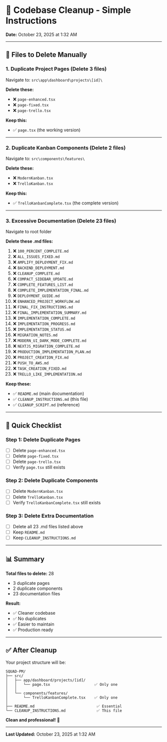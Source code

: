 # 🧹 Codebase Cleanup - Simple Instructions

**Date:** October 23, 2025 at 1:32 AM

---

## 📁 Files to Delete Manually

### 1. Duplicate Project Pages (Delete 3 files)
Navigate to: `src\app\dashboard\projects\[id]\`

**Delete these:**
- ❌ `page-enhanced.tsx`
- ❌ `page-fixed.tsx`
- ❌ `page-trello.tsx`

**Keep this:**
- ✅ `page.tsx` (the working version)

---

### 2. Duplicate Kanban Components (Delete 2 files)
Navigate to: `src\components\features\`

**Delete these:**
- ❌ `ModernKanban.tsx`
- ❌ `TrelloKanban.tsx`

**Keep this:**
- ✅ `TrelloKanbanComplete.tsx` (the complete version)

---

### 3. Excessive Documentation (Delete 23 files)
Navigate to root folder

**Delete these .md files:**
1. ❌ `100_PERCENT_COMPLETE.md`
2. ❌ `ALL_ISSUES_FIXED.md`
3. ❌ `AMPLIFY_DEPLOYMENT_FIX.md`
4. ❌ `BACKEND_DEPLOYMENT.md`
5. ❌ `CLEANUP_COMPLETE.md`
6. ❌ `COMPACT_SIDEBAR_UPDATE.md`
7. ❌ `COMPLETE_FEATURES_LIST.md`
8. ❌ `COMPLETE_IMPLEMENTATION_FINAL.md`
9. ❌ `DEPLOYMENT_GUIDE.md`
10. ❌ `ENHANCED_PROJECT_WORKFLOW.md`
11. ❌ `FINAL_FIX_INSTRUCTIONS.md`
12. ❌ `FINAL_IMPLEMENTATION_SUMMARY.md`
13. ❌ `IMPLEMENTATION_COMPLETE.md`
14. ❌ `IMPLEMENTATION_PROGRESS.md`
15. ❌ `IMPLEMENTATION_STATUS.md`
16. ❌ `MIGRATION_NOTES.md`
17. ❌ `MODERN_UI_DARK_MODE_COMPLETE.md`
18. ❌ `NEXTJS_MIGRATION_COMPLETE.md`
19. ❌ `PRODUCTION_IMPLEMENTATION_PLAN.md`
20. ❌ `PROJECT_CREATION_FIX.md`
21. ❌ `PUSH_TO_AWS.md`
22. ❌ `TASK_CREATION_FIXED.md`
23. ❌ `TRELLO_LIKE_IMPLEMENTATION.md`

**Keep these:**
- ✅ `README.md` (main documentation)
- ✅ `CLEANUP_INSTRUCTIONS.md` (this file)
- ✅ `CLEANUP_SCRIPT.md` (reference)

---

## 🎯 Quick Checklist

### Step 1: Delete Duplicate Pages
- [ ] Delete `page-enhanced.tsx`
- [ ] Delete `page-fixed.tsx`
- [ ] Delete `page-trello.tsx`
- [ ] Verify `page.tsx` still exists

### Step 2: Delete Duplicate Components
- [ ] Delete `ModernKanban.tsx`
- [ ] Delete `TrelloKanban.tsx`
- [ ] Verify `TrelloKanbanComplete.tsx` still exists

### Step 3: Delete Extra Documentation
- [ ] Delete all 23 .md files listed above
- [ ] Keep `README.md`
- [ ] Keep `CLEANUP_INSTRUCTIONS.md`

---

## 📊 Summary

**Total files to delete:** 28
- 3 duplicate pages
- 2 duplicate components
- 23 documentation files

**Result:**
- ✅ Cleaner codebase
- ✅ No duplicates
- ✅ Easier to maintain
- ✅ Production ready

---

## ✅ After Cleanup

Your project structure will be:

```
SQUAD-PM/
├── src/
│   ├── app/dashboard/projects/[id]/
│   │   └── page.tsx                    ✅ Only one
│   │
│   └── components/features/
│       └── TrelloKanbanComplete.tsx    ✅ Only one
│
├── README.md                            ✅ Essential
└── CLEANUP_INSTRUCTIONS.md              ✅ This file
```

**Clean and professional!** 🚀

---

**Last Updated:** October 23, 2025 at 1:32 AM
